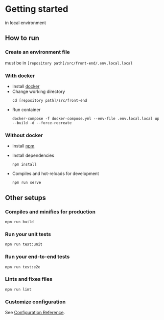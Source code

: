 # Getting started
in local environment

## How to run

### Create an environment file
must be in `[repository path]/src/front-end/.env.local.local`


### With docker
- Install [docker](https://docs.docker.com/get-started/#download-and-install-docker)
- Change working directory
  ```shell
  cd [repository path]/src/front-end
  ```
- Run container
  ```shell
  docker-compose -f docker-compose.yml --env-file .env.local.local up --build -d --force-recreate
  ```


### Without docker
- Install [npm](https://nodejs.org/ko/download/)
- Install dependencies
  ```shell
  npm install
  ```

- Compiles and hot-reloads for development
  ```shell
  npm run serve
  ```


## Other setups
### Compiles and minifies for production
```shell
npm run build
```

### Run your unit tests
```shell
npm run test:unit
```

### Run your end-to-end tests
```shell
npm run test:e2e
```

### Lints and fixes files
```shell
npm run lint
```

### Customize configuration
See [Configuration Reference](https://cli.vuejs.org/config/).

